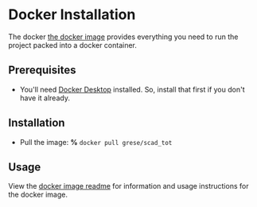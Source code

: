 # Docker Installation

The docker [the docker image](https://hub.docker.com/r/grese/scad_tot) provides everything you need to run the project packed into a docker container.

## Prerequisites

* You'll need [Docker Desktop](https://www.docker.com/products/docker-desktop) installed. So, install that first if you don't have it already.

## Installation

* Pull the image: **%** `docker pull grese/scad_tot`

## Usage

View the [docker image readme](../docker/scad_tot/README.md) for information and usage instructions for the docker image.
